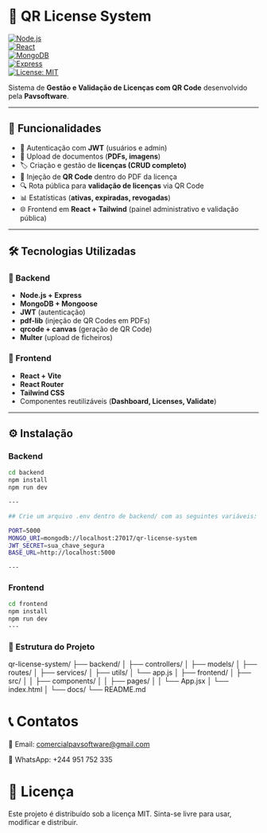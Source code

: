 # 📌 QR License System

[![Node.js](https://img.shields.io/badge/Node.js-18.x-green?logo=node.js)](https://nodejs.org/)  
[![React](https://img.shields.io/badge/React-18.x-61DAFB?logo=react)](https://react.dev/)  
[![MongoDB](https://img.shields.io/badge/MongoDB-6.x-47A248?logo=mongodb)](https://www.mongodb.com/)  
[![Express](https://img.shields.io/badge/Express.js-4.x-black?logo=express)](https://expressjs.com/)  
[![License: MIT](https://img.shields.io/badge/License-MIT-yellow.svg)](LICENSE)  

Sistema de **Gestão e Validação de Licenças com QR Code** desenvolvido pela **Pavsoftware**.

---

## 🚀 Funcionalidades

- 🔑 Autenticação com **JWT** (usuários e admin)  
- 📂 Upload de documentos (**PDFs, imagens**)  
- 🏷️ Criação e gestão de **licenças (CRUD completo)**  
- 📎 Injeção de **QR Code** dentro do PDF da licença  
- 🔍 Rota pública para **validação de licenças** via QR Code  
- 📊 Estatísticas (**ativas, expiradas, revogadas**)  
- 🌐 Frontend em **React + Tailwind** (painel administrativo e validação pública)  

---

## 🛠️ Tecnologias Utilizadas

### 🔹 Backend
- **Node.js + Express**  
- **MongoDB + Mongoose**  
- **JWT** (autenticação)  
- **pdf-lib** (injeção de QR Codes em PDFs)  
- **qrcode + canvas** (geração de QR Code)  
- **Multer** (upload de ficheiros)  

### 🔹 Frontend
- **React + Vite**  
- **React Router**  
- **Tailwind CSS**  
- Componentes reutilizáveis (**Dashboard, Licenses, Validate**)  

---

## ⚙️ Instalação

### Backend
```bash
cd backend
npm install
npm run dev

---

## Crie um arquivo .env dentro de backend/ com as seguintes variáveis:

PORT=5000
MONGO_URI=mongodb://localhost:27017/qr-license-system
JWT_SECRET=sua_chave_segura
BASE_URL=http://localhost:5000

---
```
### Frontend
```bash
cd frontend
npm install
npm run dev
---
```
### 📸 Estrutura do Projeto
qr-license-system/
├── backend/
│   ├── controllers/
│   ├── models/
│   ├── routes/
│   ├── services/
│   ├── utils/
│   └── app.js
│
├── frontend/
│   ├── src/
│   │   ├── components/
│   │   ├── pages/
│   │   └── App.jsx
│   └── index.html
│
└── docs/
    └── README.md

# 📞 Contatos

📧 Email: comercialpavsoftware@gmail.com

📱 WhatsApp: +244 951 752 335

# 📄 Licença

Este projeto é distribuído sob a licença MIT.
Sinta-se livre para usar, modificar e distribuir.
